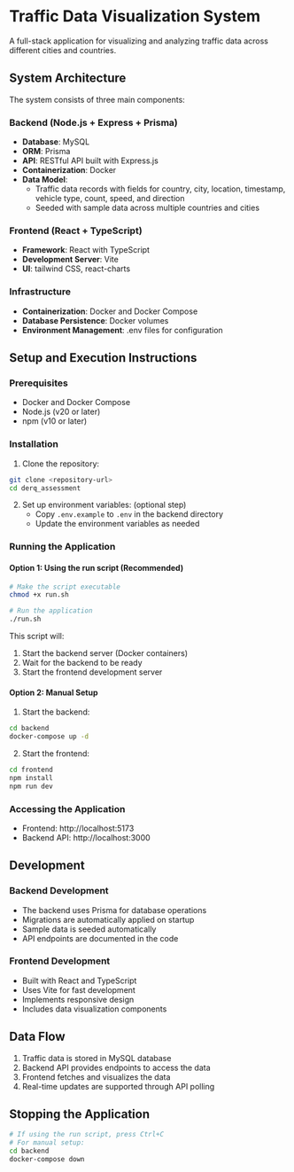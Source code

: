 # Traffic Data Visualization System

A full-stack application for visualizing and analyzing traffic data across different cities and countries.

## System Architecture

The system consists of three main components:

### Backend (Node.js + Express + Prisma)
- **Database**: MySQL 
- **ORM**: Prisma
- **API**: RESTful API built with Express.js
- **Containerization**: Docker
- **Data Model**: 
  - Traffic data records with fields for country, city, location, timestamp, vehicle type, count, speed, and direction
  - Seeded with sample data across multiple countries and cities

### Frontend (React + TypeScript)
- **Framework**: React with TypeScript
- **Development Server**: Vite
- **UI**: tailwind CSS, react-charts 

### Infrastructure
- **Containerization**: Docker and Docker Compose
- **Database Persistence**: Docker volumes
- **Environment Management**: .env files for configuration

## Setup and Execution Instructions

### Prerequisites
- Docker and Docker Compose
- Node.js (v20 or later)
- npm (v10 or later)

### Installation

1. Clone the repository:
```bash
git clone <repository-url>
cd derq_assessment
```

2. Set up environment variables: (optional step)
   - Copy `.env.example` to `.env` in the backend directory
   - Update the environment variables as needed

### Running the Application

#### Option 1: Using the run script (Recommended)
```bash
# Make the script executable
chmod +x run.sh

# Run the application
./run.sh
```

This script will:
1. Start the backend server (Docker containers)
2. Wait for the backend to be ready
3. Start the frontend development server

#### Option 2: Manual Setup

1. Start the backend:
```bash
cd backend
docker-compose up -d
```

2. Start the frontend:
```bash
cd frontend
npm install
npm run dev
```

### Accessing the Application
- Frontend: http://localhost:5173
- Backend API: http://localhost:3000

## Development

### Backend Development
- The backend uses Prisma for database operations
- Migrations are automatically applied on startup
- Sample data is seeded automatically
- API endpoints are documented in the code

### Frontend Development
- Built with React and TypeScript
- Uses Vite for fast development
- Implements responsive design
- Includes data visualization components

## Data Flow
1. Traffic data is stored in MySQL database
2. Backend API provides endpoints to access the data
3. Frontend fetches and visualizes the data
4. Real-time updates are supported through API polling

## Stopping the Application
```bash
# If using the run script, press Ctrl+C
# For manual setup:
cd backend
docker-compose down
``` 